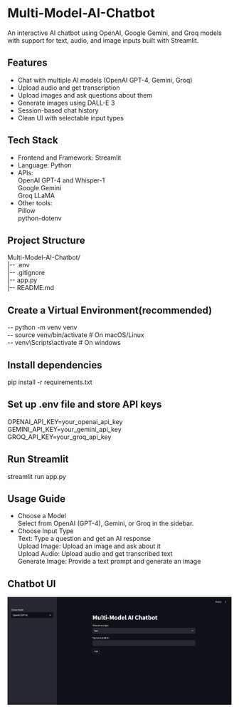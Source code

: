 # Multi-Model-AI-Chatbot
An interactive AI chatbot using OpenAI, Google Gemini, and Groq models with support for text, audio, and image inputs built with Streamlit.

## Features
- Chat with multiple AI models (OpenAI GPT-4, Gemini, Groq)
- Upload audio and get transcription
- Upload images and ask questions about them
- Generate images using DALL-E 3
- Session-based chat history
- Clean UI with selectable input types

## Tech Stack
- Frontend and Framework: Streamlit
- Language: Python
- APIs:<br> OpenAI GPT-4 and Whisper-1<br> Google Gemini<br> Groq LLaMA
- Other tools:<br> Pillow<br> python-dotenv

## Project Structure
Multi-Model-AI-Chatbot/<br>
|-- .env<br>
|-- .gitignore<br>
|-- app.py<br>
|-- README.md 

## Create a Virtual Environment(recommended)<br>
-- python -m venv venv<br>
-- source venv/bin/activate   # On macOS/Linux<br>
-- venv\Scripts\activate # On windows

## Install dependencies
pip install -r requirements.txt

## Set up .env file and store API keys<br>
OPENAI_API_KEY=your_openai_api_key<br>
GEMINI_API_KEY=your_gemini_api_key<br>
GROQ_API_KEY=your_groq_api_key

## Run Streamlit
streamlit run app.py

## Usage Guide
- Choose a Model<br> Select from OpenAI (GPT-4), Gemini, or Groq in the sidebar.
- Choose Input Type<br> Text: Type a question and get an AI response<br> Upload Image: Upload an image and ask about it<br> Upload Audio: Upload audio and get transcribed text<br> Generate Image: Provide a text prompt and generate an image

## Chatbot UI
![Chatbot Screenshot](screenshots/chatbot_ui.png)
